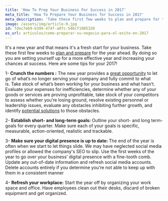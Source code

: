 ```yaml
---
title: 'How To Prep Your Business For Success in 2017'
meta_title: 'How To Prepare Your Business for Success in 2017'
meta_description: 'Take these first few weeks to plan and prepare for the year ahead. By doing so you are setting yourself up for a more effective year and increasing your chances at success. Here are some tips for your 2017!'
image: /assets/img/article-9.jpg
id: fdec7eb9-b399-474f-a0fc-546cf1805320
es_url: articulos/como-preparar-su-negocio-para-el-exito-en-2017
---
```

It's a new year and that means it's a fresh start for your business. Take these first few weeks to [plan and prepare](https://www.oneparkfinancial.com/blog/year-end-small-business-planning-guide) for the year ahead. By doing so you are setting yourself up for a more effective year and increasing your chances at success. Here are some tips for your 2017!

1- <strong>Crunch the numbers :</strong> The new year provides a [great opportunity](https://www.oneparkfinancial.com/pre-qualification) to let go of what’s no longer serving your company and fully commit to what is. Take stock of what’s been working for your business and what hasn’t. Evaluate your expenses for inefficiencies, determine whether any of your goods or services are proving unprofitable, take stock of your competitors to assess whether you’re losing ground, resolve existing personnel or leadership issues, evaluate any obstacles inhibiting further growth, and identify [potential solutions](https://www.oneparkfinancial.com/) to those obstacles.

2- <strong>Establish short- and long-term goals:</strong> Outline your short- and long term-goals for every quarter. Make sure each of your goals is specific, measurable, action-oriented, realistic and trackable.

3- <strong>Make sure your digital presence is up to date: </strong>The end of the year is often when we start to let things slide. We may have neglected social media profiles or allowed the company's SEO to slip. Use the first weeks of the year to go over your business’ digital presence with a fine-tooth comb. Update any out-of-date information and refresh social media accounts. Delete accounts entirely if you determine you’re not able to keep up with them in a consistent manner

4- <strong>Refresh your workplace:</strong> Start the year off by organizing your work space and office. Have employees clean out their desks, discard of broken equipment and get organized.